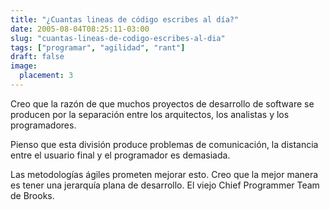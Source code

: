 ```yaml
---
title: "¿Cuantas lineas de código escribes al día?"
date: 2005-08-04T08:25:11-03:00
slug: "cuantas-lineas-de-codigo-escribes-al-dia"
tags: ["programar", "agilidad", "rant"]
draft: false
image:
  placement: 3
---
```

Creo que la razón de que muchos proyectos de desarrollo de software se
producen por la separación entre los arquitectos, los analistas y los
programadores.

Pienso que esta división produce problemas de comunicación, la distancia
entre el usuario final y el programador es demasiada.

Las metodologías ágiles prometen mejorar esto. Creo que la mejor manera
es tener una jerarquía plana de desarrollo. El viejo Chief Programmer
Team de Brooks.
